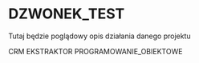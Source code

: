 # DZWONEK_TEST
Tutaj będzie poglądowy opis działania danego projektu

CRM EKSTRAKTOR PROGRAMOWANIE_OBIEKTOWE

<kkk>

